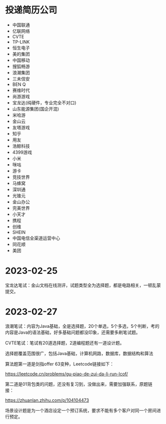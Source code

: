 # 投递简历公司

- 中国联通 
- 亿联网络 
- CVTE 
- TP-LINK
- 恒生电子
- 美的集团
- 中国移动
- 搜狐畅游
- 浪潮集团
- 三未信安
- BEN Q
- 赛维时代
- 尚游游戏
- 宝龙达(纯硬件，专业完全不对口)
- 山东能源集团(国企开混)
- 米哈游
- 金山云
- 友塔游戏
- 知乎
- 用友
- 浩鲸科技
- 4399游戏
- 小米
- 咪咕
- 游卡
- 竞技世界
- 马蜂窝
- 深圳通
- 光锥元
- 金山办公
- 完美世界
- 小天才
- 携程
- 创维
- SHEIN
- 中国电信全渠道运营中心
- 同花顺
- 美团

# 2023-02-25

宝龙达笔试：金山文档在线测评，试题类型全为选择题，都是电路相关，一顿乱蒙提交。

# 2023-02-27

浪潮笔试：内容为Java基础，全是选择题，20个单选，5个多选，5个判断，考的内容是Java的语法基础，好多基础问题都没印象，还需要多刷笔试题。

CVTE笔试：笔试有20道选择题，2道编程题还有一道设计题。

选择题覆盖范围很广，包括Java基础，计算机网路，数据库，数据结构和算法

算法题第一道是剑指offer 63变种，Leetcode链接如下：

https://leetcode.cn/problems/gu-piao-de-zui-da-li-run-lcof/

第二道是01背包类的问题，还没有复习到，没做出来，需要加强联系，原题链接：

https://zhuanlan.zhihu.com/p/104104473

场景设计题是为一个酒店设定一个预订系统，要求不能有多个客户对同一个房间进行预定。

